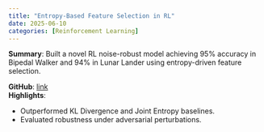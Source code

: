 ```yaml
---
title: "Entropy-Based Feature Selection in RL"
date: 2025-06-10
categories: [Reinforcement Learning]
---
```


**Summary**: Built a novel RL noise-robust model achieving 95% accuracy in Bipedal Walker and 94% in Lunar Lander using entropy-driven feature selection.

**GitHub**: [link](#)  
**Highlights**:
- Outperformed KL Divergence and Joint Entropy baselines.
- Evaluated robustness under adversarial perturbations.

